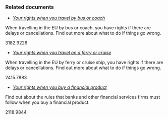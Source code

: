 ###  Related documents

  * [ _Your rights when you travel by bus or coach_ ](/en/consumer/travel/your-rights-when-you-travel-by-bus-or-coach/)

When travelling in the EU by bus or coach, you have rights if there are delays
or cancellations. Find out more about what to do if things go wrong.

3182.9226

  * [ _Your rights when you travel on a ferry or cruise_ ](/en/consumer/travel/your-rights-when-you-travel-on-a-ferry-or-cruise/)

When travelling in the EU by ferry or cruise ship, you have rights if there
are delays or cancellations. Find out more about what to do if things go
wrong.

2415.7883

  * [ _Your rights when you buy a financial product_ ](/en/consumer/financial-products/your-rights-when-buying-financial-products/)

Find out about the rules that banks and other financial services firms must
follow when you buy a financial product.

2118.9844

